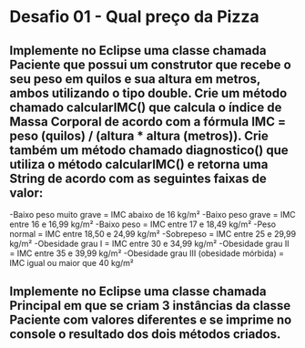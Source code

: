 # Desafio 01 - Qual preço da Pizza

## Implemente no Eclipse uma classe chamada Paciente que possui um construtor que recebe o seu peso em quilos e sua altura em metros, ambos utilizando o tipo double. Crie um método chamado calcularIMC() que calcula o índice de Massa Corporal de acordo com a fórmula IMC = peso (quilos) / (altura * altura (metros)). Crie também um método chamado diagnostico() que utiliza o método calcularIMC() e retorna uma String de acordo com as seguintes faixas de valor:

-Baixo peso muito grave = IMC abaixo de 16 kg/m²
-Baixo peso grave = IMC entre 16 e 16,99 kg/m²
-Baixo peso = IMC entre 17 e 18,49 kg/m²
-Peso normal = IMC entre 18,50 e 24,99 kg/m²
-Sobrepeso = IMC entre 25 e 29,99 kg/m²
-Obesidade grau I = IMC entre 30 e 34,99 kg/m²
-Obesidade grau II = IMC entre 35 e 39,99 kg/m²
-Obesidade grau III (obesidade mórbida) = IMC igual ou maior que 40 kg/m²

## Implemente no Eclipse uma classe chamada Principal em que se criam 3 instâncias da classe Paciente com valores diferentes e se imprime no console o resultado dos dois métodos criados.

